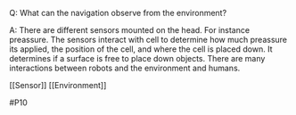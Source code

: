 Q: What can the navigation observe from the environment?

A: There are different sensors mounted on the head. For instance preassure. The sensors interact with cell to determine how much preassure its applied, the position of the cell, and where the cell is placed down. It determines if a surface is free to place down objects. There are many interactions between robots and the environment and humans.

[[Sensor]]
[[Environment]]

#P10 